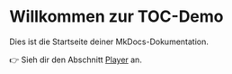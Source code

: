 # Willkommen zur TOC-Demo

Dies ist die Startseite deiner MkDocs-Dokumentation.

👉 Sieh dir den Abschnitt [Player](player.md) an.
